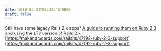 ```yaml
---
date: 2018-03-21T08:33:42-0600
draft: false
---
```




Still have some legacy Rails 2.x apps? [A guide to running them on Ruby 2.3 and using the LTS version of Rails 2.x.](https://makandracards.com/railslts/47192-ruby-2-3-support): [https://makandracards.com/railslts/47192-ruby-2-3-support](https://makandracards.com/railslts/47192-ruby-2-3-support)



